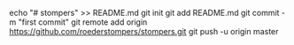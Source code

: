 echo "# stompers" >> README.md
git init
git add README.md
git commit -m "first commit"
git remote add origin https://github.com/roederstompers/stompers.git
git push -u origin master
